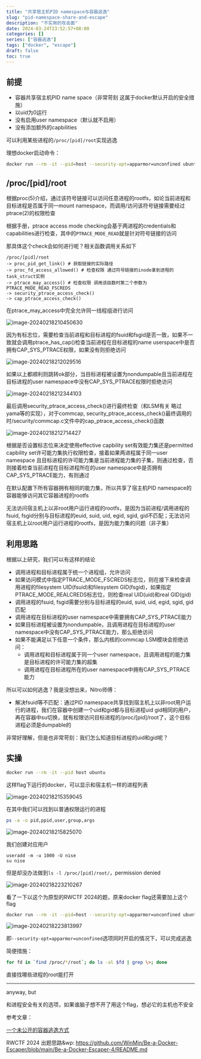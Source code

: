 ```yaml
---
title: "共享宿主机PID namespace与容器逃逸"
slug: "pid-namespace-share-and-escape"
description: "不实用的攻击面"
date: 2024-03-24T23:52:57+08:00
categories: []
series: ["容器逃逸"]
tags: ["docker", "escape"]
draft: false
toc: true
---
```


## 前提

- 容器共享宿主机PID name space（非常苛刻 这属于docker默认开启的安全措施）
- 以uid为0运行
- 没有启用user namespace（默认就不启用）
- 没有添加额外的capbilities

可以利用某些进程的`/proc/[pid]/root`实现逃逸

理想docker启动命令：

```bash
docker run --rm -it --pid=host --security-opt=apparmor=unconfined ubuntu bash
```

## /proc/[pid]/root

根据proc(5)介绍，通过该符号链接可以访问任意进程的rootfs，如论当前进程和目标进程是否属于同一mount namespace，而调用/访问该符号链接需要经过ptrace(2)的权限检查

根据手册，ptrace access mode checking会基于两进程的credentials和capabilities进行检查，其中的`PTRACE_MODE_READ`就是针对符号链接的访问

那具体这个check会如何进行呢？相关函数调用关系如下

```
/proc/[pid]/root
-> proc_pid_get_link() # 获取链接的实际路径
-> proc_fd_access_allowed() # 检查权限 通过符号链接的inode拿到进程的task_struct实例
-> ptrace_may_access() # 检查权限 调用该函数时第二个参数为PTRACE_MODE_READ_FSCREDS
-> security_ptrace_access_check()
-> cap_ptrace_access_check()
```

在ptrace_may_access中完全允许同一线程组进行访问

![image-20240218210450630](https://amiz-1307622586.cos.ap-chongqing.myqcloud.com/images/image-20240218210450630.png)

因为有标志位，需要检查当前进程和目标进程的fsuid和fsgid是否一致，如果不一致就会调用ptrace_has_cap()检查当前进程在目标进程的name userspace中是否拥有CAP_SYS_PTRACE权限，如果没有则拒绝访问

![image-20240218212029516](https://amiz-1307622586.cos.ap-chongqing.myqcloud.com/images/image-20240218212029516.png)

如果以上都顺利则跳转ok部分，当目标进程被设置为nondumpable且当前进程在目标进程的user namespace中没有CAP_SYS_PTRACE权限时拒绝访问

![image-20240218212344103](https://amiz-1307622586.cos.ap-chongqing.myqcloud.com/images/image-20240218212344103.png)

最后调用security_ptrace_access_check()进行最终检查（和LSM有关 略过yama等的实现），对于commcap, security_ptrace_access_check()最终调用的时/security/commcap.c文件中的cap_ptrace_access_check()函数

![image-20240218212714427](https://amiz-1307622586.cos.ap-chongqing.myqcloud.com/images/image-20240218212714427.png)

根据是否设置标志位来决定使用effective capbility set有效能力集还是permitted capbility set许可能力集执行权限检查，接着如果两进程属于同一user namespace 且目标进程的许可能力集是当前进程能力集的子集，则通过检查，否则接着检查当前进程在目标进程所在的user namespace中是否拥有CAP_SYS_PTRACE能力，有则通过

在默认配置下所有容器拥有相同的能力集，所以共享了宿主机PID namespace的容器能够访问其它容器进程的rootfs

无法访问宿主机上以非root用户运行进程的rootfs，是因为当前进程/调用进程的fsuid, fsgid分别与目标进程的euid, suid, uid, egid, sgid, gid不匹配；无法访问宿主机上以root用户运行进程的rootfs，是因为能力集的问题（非子集）

## 利用思路

根据以上研究，我们可以有这样的结论

- 调用进程和目标进程属于统一个进程组，允许访问
- 如果访问模式中指定PTRACE_MODE_FSCREDS标志位，则在接下来检查调用进程的filesystem UID(fsuid)和filesystem GID(fsgid)，如果指定PTRACE_MODE_REALCREDS标志位，则检查real UID(uid)和real GID(gid)
- 调用进程的fsuid, fsgid需要分别与目标进程的euid, suid, uid, egid, sgid, gid匹配
- 调用进程在目标进程的user namespace中需要拥有CAP_SYS_PTRACE能力
- 如果目标进程被设置为nondumpable，且调用进程在目标进程的user namespace中没有CAP_SYS_PTRACE能力，那么拒绝访问
- 如果不能满足以下任意一个条件，那么内核的commcap LSM模块会拒绝访问：
  - 调用进程和目标进程属于同一个user namespace，且调用进程的能力集是目标进程的许可能力集的超集
  - 调用进程在目标进程所在的user namespace中拥有CAP_SYS_PTRACE能力

所以可以如何逃逸？我是没想出来，Nitro师傅：

- 解决fsuid等不匹配：通过PID namespace共享找到宿主机上以非root用户运行的进程，我们在容器中创建一个uid和gid都与目标进程uid gid相同的用户，再在容器中su切换，就有权限访问目标进程的/proc/[pid]/root了，这个目标进程必须是dumpable的

非常好理解，但是也非常苛刻：我们怎么知道目标进程的uid和gid呢？

## 实操

```bash
docker run --rm -it --pid host ubuntu
```

这样flag下运行的docker，可以显示和宿主机一样的进程列表

![image-20240218215359045](https://amiz-1307622586.cos.ap-chongqing.myqcloud.com/images/image-20240218215359045.png)

在其中我们可以找到以普通权限运行的进程

```bash
ps -a -o pid,ppid,user,group,args
```

![image-20240218215825070](https://amiz-1307622586.cos.ap-chongqing.myqcloud.com/images/image-20240218215825070.png)

我们创建对应用户

```
useradd -m -u 1000 -U nise
su nise
```

但是却没办法做到`ls -l /proc/[pid]/root/`，permission denied

![image-20240218223210267](https://amiz-1307622586.cos.ap-chongqing.myqcloud.com/images/image-20240218223210267.png)

看了一下以这个为原型的RWCTF 2024的题，原来docker flag还需要加上这个flag

```bash
docker run --rm -it --pid=host --security-opt=apparmor=unconfined ubuntu bash
```

![image-20240218223813997](https://amiz-1307622586.cos.ap-chongqing.myqcloud.com/images/image-20240218223813997.png)

即`--security-opt=apparmor=unconfined`选项同时开启的情况下，可以完成逃逸

简便措施：

```bash
for fd in `find /proc/*/root`; do ls -al $fd | grep \>; done
```

直接找哪些进程的root能打开

------

anyway, but

和进程安全有关的选项，如果谁脑子想不开了用这个flag，想必它的主机也不安全

参考文章：

[一个未公开的容器逃逸方式](https://www.anquanke.com/post/id/290540)

RWCTF 2024 出题思路&wp: https://github.com/WinMin/Be-a-Docker-Escaper/blob/main/Be-a-Docker-Escaper-4/README.md